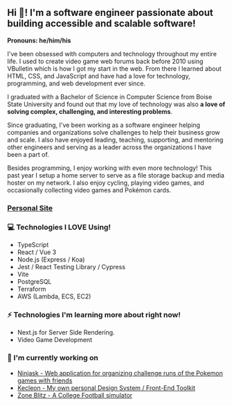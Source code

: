 ## Hi 👋! I'm a software engineer passionate about building accessible and scalable software!

**Pronouns: he/him/his**

I've been obsessed with computers and technology throughout my entire life. I used to create video game web forums back before 2010 using VBulletin which is how I got my start in the web. From there I learned about HTML, CSS, and JavaScript and have had a love for technology, programming, and web development ever since.

I graduated with a Bachelor of Science in Computer Science from Boise State University and found out that my love of technology was also **a love of solving complex, challenging, and interesting problems**.

Since graduating, I've been working as a software engineer helping companies and organizations solve challenges to help their business grow and scale. I also have enjoyed leading, teaching, supporting, and mentoring other engineers and serving as a leader across the organizations I have been a part of.

Besides programming, I enjoy working with even more technology! This past year I setup a home server to serve as a file storage backup and media hoster on my network. I also enjoy cycling, playing video games, and occasionally collecting video games and Pokémon cards.

### [Personal Site](https://tiernebre.com/)

### 💻 Technologies I LOVE Using!

- TypeScript
- React / Vue 3
- Node.js (Express / Koa)
- Jest / React Testing Library / Cypress
- Vite
- PostgreSQL
- Terraform
- AWS (Lambda, ECS, EC2)

### ⚡ Technologies I'm learning more about right now!

- Next.js for Server Side Rendering.
- Video Game Development

### 🔭 I'm currently working on

- [Ninjask - Web application for organizing challenge runs of the Pokemon games with friends](https://github.com/Tiernebre/ninjask)
- [Kecleon - My own personal Design System / Front-End Toolkit](https://github.com/Tiernebre/kecleon)
- [Zone Blitz - A College Football simulator](https://github.com/Tiernebre/zone-blitz)

